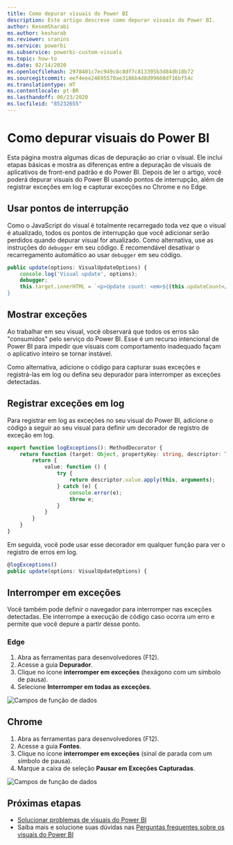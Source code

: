 ```yaml
---
title: Como depurar visuais do Power BI
description: Este artigo descreve como depurar visuais do Power BI.
author: KesemSharabi
ms.author: kesharab
ms.reviewer: sranins
ms.service: powerbi
ms.subservice: powerbi-custom-visuals
ms.topic: how-to
ms.date: 02/14/2020
ms.openlocfilehash: 2978401c7ec949c8c8df7c813395b3d84db18b72
ms.sourcegitcommit: eef4eee24695570ae3186b4d8d99660df16bf54c
ms.translationtype: HT
ms.contentlocale: pt-BR
ms.lasthandoff: 06/23/2020
ms.locfileid: "85232655"
---
```

# <a name="how-to-debug-power-bi-visuals"></a>Como depurar visuais do Power BI

Esta página mostra algumas dicas de depuração ao criar o visual. Ele inclui etapas básicas e mostra as diferenças entre a depuração de visuais de aplicativos de front-end padrão e do Power BI.
Depois de ler o artigo, você poderá depurar visuais do Power BI usando pontos de interrupção, além de registrar exceções em log e capturar exceções no Chrome e no Edge.

## <a name="using-breakpoints"></a>Usar pontos de interrupção

Como o JavaScript do visual é totalmente recarregado toda vez que o visual é atualizado, todos os pontos de interrupção que você adicionar serão perdidos quando depurar visual for atualizado. Como alternativa, use as instruções do `debugger` em seu código. É recomendável desativar o recarregamento automático ao usar `debugger` em seu código.

```typescript
public update(options: VisualUpdateOptions) {
    console.log('Visual update', options);
    debugger;
    this.target.innerHTML = `<p>Update count: <em>${(this.updateCount</em></p>`;
}
```


## <a name="showing-exceptions"></a>Mostrar exceções

Ao trabalhar em seu visual, você observará que todos os erros são "consumidos" pelo serviço do Power BI. Esse é um recurso intencional de Power BI para impedir que visuais com comportamento inadequado façam o aplicativo inteiro se tornar instável.

Como alternativa, adicione o código para capturar suas exceções e registrá-las em log ou defina seu depurador para interromper as exceções detectadas.


## <a name="log-exceptions"></a>Registrar exceções em log

Para registrar em log as exceções no seu visual do Power BI, adicione o código a seguir ao seu visual para definir um decorador de registro de exceção em log.

```typescript
export function logExceptions(): MethodDecorator {
    return function (target: Object, propertyKey: string, descriptor: TypedPropertyDescriptor<any>): TypedPropertyDescriptor<any> {
        return {
            value: function () {
                try {
                    return descriptor.value.apply(this, arguments);
                } catch (e) {
                    console.error(e);
                    throw e;
                }
            }
        }
    }
}
```
Em seguida, você pode usar esse decorador em qualquer função para ver o registro de erros em log.

```typescript
@logExceptions()
public update(options: VisualUpdateOptions) {
```

## <a name="break-on-exceptions"></a>Interromper em exceções

Você também pode definir o navegador para interromper nas exceções detectadas. Ele interrompe a execução de código caso ocorra um erro e permite que você depure a partir desse ponto.

### <a name="edge"></a>Edge

1. Abra as ferramentas para desenvolvedores (F12).
2. Acesse a guia **Depurador**.
3. Clique no ícone **interromper em exceções** (hexágono com um símbolo de pausa).
4. Selecione **Interromper em todas as exceções**.

![Campos de função de dados](media/visuals-how-to-debug/how-to-debug-edge.png)

## <a name="chrome"></a>Chrome

1. Abra as ferramentas para desenvolvedores (F12).
2. Acesse a guia **Fontes**.
3. Clique no ícone **interromper em exceções** (sinal de parada com um símbolo de pausa).
4. Marque a caixa de seleção **Pausar em Exceções Capturadas**.

![Campos de função de dados](media/visuals-how-to-debug/how-to-debug-chrome.png)

## <a name="next-steps"></a>Próximas etapas
* [Solucionar problemas de visuais do Power BI](power-bi-custom-visuals-troubleshoot.md)
* Saiba mais e solucione suas dúvidas nas [Perguntas frequentes sobre os visuais do Power BI](power-bi-custom-visuals-faq.md#organizational-power-bi-visuals)
